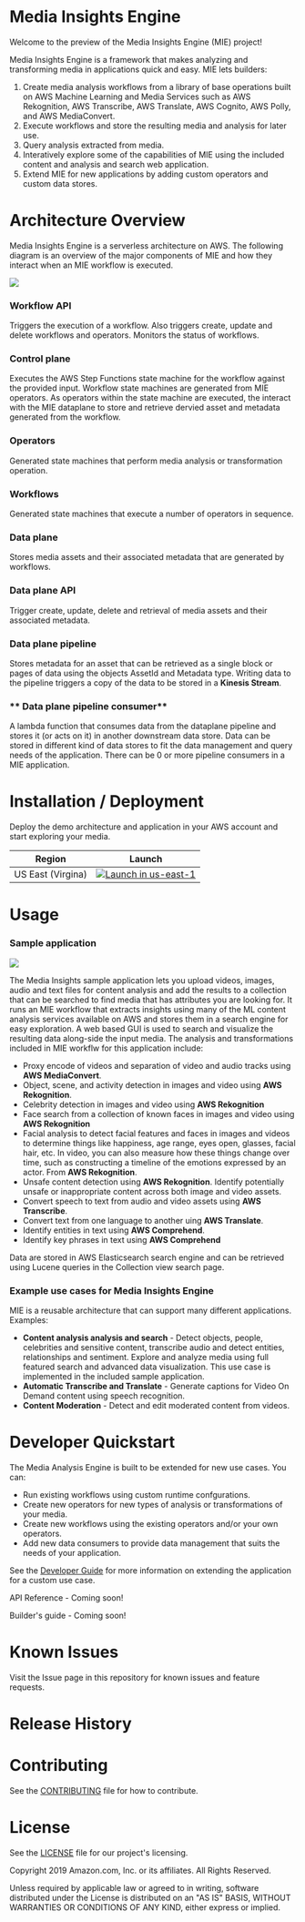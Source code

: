 # Media Insights Engine

Welcome to the preview of the Media Insights Engine (MIE) project!

Media Insights Engine is a framework that makes analyzing and transforming media in applications quick and easy. MIE lets builders: 

1. Create media analysis workflows from a library of base operations built on AWS Machine Learning and Media Services such as AWS Rekognition, AWS Transcribe, AWS Translate, AWS Cognito, AWS Polly, and AWS MediaConvert.
2. Execute workflows and store the resulting media and analysis for later use.
3. Query analysis extracted from media.
4. Interatively explore some of the capabilities of MIE using the included content and analysis and search web application.
5. Extend MIE for new applications by adding custom operators and custom data stores.
   

# Architecture Overview

Media Insights Engine is a serverless architecture on AWS.  The following diagram is an overview of the major components of MIE and how they interact when an MIE workflow is executed.  

![](doc/images/MIE-execute-workflow-architecture.png)


### **Workflow API** 
Triggers the execution of a workflow. Also triggers create, update and delete workflows and operators.  Monitors the status of workflows.

### **Control plane** 
Executes the AWS Step Functions state machine for the workflow against the provided input.  Workflow state machines are generated from MIE operators.  As operators within the state machine are executed, the interact with the MIE dataplane to store and retrieve dervied asset and metadata generated from the workflow.  

### **Operators**
Generated state machines that perform media analysis or transformation operation.

### **Workflows**
Generated state machines that execute a number of operators in sequence.

### **Data plane** 
Stores media assets and their associated metadata that are generated by workflows. 

### **Data plane API** 

Trigger create, update, delete and retrieval of media assets and their associated metadata.

### **Data plane pipeline**

Stores metadata for an asset that can be retrieved as a single block or pages of data using the objects AssetId and Metadata type.  Writing data to the pipeline triggers a copy of the data to be stored in a **Kinesis Stream**.

### ** Data plane pipeline consumer**

A lambda function that consumes data from the dataplane pipeline and stores it (or acts on it) in another downstream data store.  Data can be stored in different kind of data stores to fit the data management and query needs of the application.  There can be 0 or more pipeline consumers in a MIE application. 

# Installation / Deployment
Deploy the demo architecture and application in your AWS account and start exploring your media.

Region| Launch
------|-----
US East (Virgina) | [![Launch in us-east-1](doc/images/launch-stack.png)](https://console.aws.amazon.com/cloudformation/home?region=us-east-1#/stacks/new?stackName=mie&templateURL=https://rodeolabz-us-east-1.s3.amazonaws.com/media-insights-solution/v0.1.0/cf/media-insights-stack.template)

# Usage

###  Sample application

![](doc/images/MIEDemo.gif)

The Media Insights sample application lets you upload videos, images, audio and text files for content analysis and add the results to a collection that can be searched to find media that has attributes you are looking for.  It runs an MIE workflow that extracts insights using many of the ML content analysis services available on AWS and stores them in a search engine for easy exploration.  A web based GUI is used to search and visualize the resulting data along-side the input media.  The analysis and transformations included in MIE workflw for this application include:

* Proxy encode of videos and separation of video and audio tracks using **AWS MediaConvert**. 
* Object, scene, and activity detection in images and video using **AWS Rekognition**. 
* Celebrity detection in images and video using **AWS Rekognition**
* Face search from a collection of known faces in images and video using **AWS Rekognition**
* Facial analysis to detect facial features and faces in images and videos to determine things like happiness, age range, eyes open, glasses, facial hair, etc. In video, you can also measure how these things change over time, such as constructing a timeline of the emotions expressed by an actor.  From **AWS Rekognition**.
* Unsafe content detection using **AWS Rekognition**. Identify potentially unsafe or inappropriate content across both image and video assets. 
* Convert speech to text from audio and video assets using **AWS Transcribe**.
* Convert text from one language to another uing **AWS Translate**.
* Identify entities in text using **AWS Comprehend**. 
* Identify key phrases in text using **AWS Comprehend**

Data are stored in AWS Elasticsearch search engine and can be retrieved using Lucene queries in the Collection view search page.

### Example use cases for Media Insights Engine
 
MIE is a reusable architecture that can support many different applications.  Examples:
 
* **Content analysis analysis and search** - Detect objects, people, celebrities and sensitive content, transcribe audio and detect entities, relationships and sentiment.  Explore and analyze media using full featured search and advanced data visualization.  This use case is implemented in the included sample application.
* **Automatic Transcribe and Translate** - Generate captions for Video On Demand content using speech recognition.  
* **Content Moderation** - Detect and edit moderated content from videos.

# Developer Quickstart

The Media Analysis Engine is built to be extended for new use cases.  You can:

* Run existing workflows using custom runtime confgurations.
* Create new operators for new types of analysis or transformations of your media.
* Create new workflows using the existing operators and/or your own operators.
* Add new data consumers to provide data management that suits the needs of your application.

See the [Developer Guide](https://github.com/awslabs/aws-media-insights-engine/blob/master/DEVELOPER_QUICK_START.md) for more information on extending the application for a custom use case.

API Reference - Coming soon!

Builder's guide - Coming soon!

# Known Issues

Visit the Issue page in this repository for known issues and feature requests.

# Release History

# Contributing

See the [CONTRIBUTING](https://github.com/awslabs/aws-media-insights-engine/blob/master/CONTRIBUTING.md) file for how to contribute.

# License

See the [LICENSE](https://github.com/awslabs/aws-media-insights-engine/blob/master/LICENSE) file for our project's licensing.

Copyright 2019 Amazon.com, Inc. or its affiliates. All Rights Reserved.

Unless required by applicable law or agreed to in writing, software distributed under the License is distributed on an "AS IS" BASIS, WITHOUT WARRANTIES OR CONDITIONS OF ANY KIND, either express or implied. 
